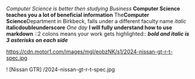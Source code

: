 *Computer Science is better then studying Business*
**Computer Science teaches you a lot of beneficial information**
The**Computer Science**Department in Birkbeck, falls under a different faculty name
_italic_
__italicdoubleunderscore__
*One day* **I will fully understand how to use markdown**
::2 colons means your work gets highlighted::
***bold and italic is 3 asterisks on each side***

https://cdn.motor1.com/images/mgl/eobzNK/s1/2024-nissan-gt-r-t-spec.jpg

! [Nissan GTR] /2024-nissan-gt-r-t-spec.jpg
